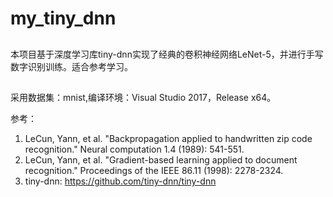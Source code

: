 # my_tiny_dnn
## 
本项目基于深度学习库tiny-dnn实现了经典的卷积神经网络LeNet-5，并进行手写数字识别训练。适合参考学习。
## 
采用数据集：mnist,编译环境：Visual Studio 2017，Release x64。

参考：
1. LeCun, Yann, et al. "Backpropagation applied to handwritten zip code recognition." Neural computation 1.4 (1989): 541-551.
2. LeCun, Yann, et al. "Gradient-based learning applied to document recognition." Proceedings of the IEEE 86.11 (1998): 2278-2324.
3. tiny-dnn: https://github.com/tiny-dnn/tiny-dnn